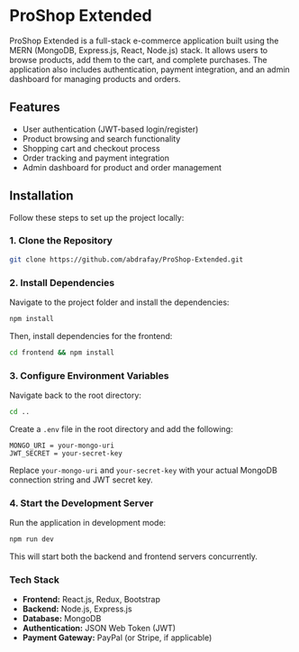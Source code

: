 # ProShop Extended

ProShop Extended is a full-stack e-commerce application built using the MERN (MongoDB, Express.js, React, Node.js) stack. It allows users to browse products, add them to the cart, and complete purchases. The application also includes authentication, payment integration, and an admin dashboard for managing products and orders.

## Features
- User authentication (JWT-based login/register)
- Product browsing and search functionality
- Shopping cart and checkout process
- Order tracking and payment integration
- Admin dashboard for product and order management

## Installation

Follow these steps to set up the project locally:

### 1. Clone the Repository
```bash
git clone https://github.com/abdrafay/ProShop-Extended.git
```

### 2. Install Dependencies
Navigate to the project folder and install the dependencies:
```bash
npm install
```
Then, install dependencies for the frontend:
```bash
cd frontend && npm install
```

### 3. Configure Environment Variables
Navigate back to the root directory:
```bash
cd ..
```

Create a `.env` file in the root directory and add the following:
```
MONGO_URI = your-mongo-uri
JWT_SECRET = your-secret-key
```
Replace `your-mongo-uri` and `your-secret-key` with your actual MongoDB connection string and JWT secret key.

### 4. Start the Development Server
Run the application in development mode:
```bash
npm run dev
```
This will start both the backend and frontend servers concurrently.

### Tech Stack
<ul>
  <li><b>Frontend:</b> React.js, Redux, Bootstrap</li>
<li><b>Backend:</b> Node.js, Express.js</li> 
<li><b>Database:</b> MongoDB</li>
<li><b>Authentication:</b> JSON Web Token (JWT)</li>
<li><b>Payment Gateway:</b> PayPal (or Stripe, if applicable)</li>
</ul>
